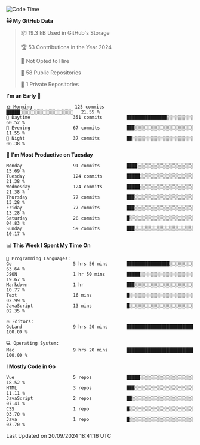 <!--START_SECTION:waka-->
![Code Time](http://img.shields.io/badge/Code%20Time-1%2C272%20hrs%2047%20mins-blue)

**🐱 My GitHub Data** 

> 📦 19.3 kB Used in GitHub's Storage 
 > 
> 🏆 53 Contributions in the Year 2024
 > 
> 🚫 Not Opted to Hire
 > 
> 📜 58 Public Repositories 
 > 
> 🔑 1 Private Repositories 
 > 
**I'm an Early 🐤** 

```text
🌞 Morning                125 commits         █████░░░░░░░░░░░░░░░░░░░░   21.55 % 
🌆 Daytime                351 commits         ███████████████░░░░░░░░░░   60.52 % 
🌃 Evening                67 commits          ███░░░░░░░░░░░░░░░░░░░░░░   11.55 % 
🌙 Night                  37 commits          ██░░░░░░░░░░░░░░░░░░░░░░░   06.38 % 
```
📅 **I'm Most Productive on Tuesday** 

```text
Monday                   91 commits          ████░░░░░░░░░░░░░░░░░░░░░   15.69 % 
Tuesday                  124 commits         █████░░░░░░░░░░░░░░░░░░░░   21.38 % 
Wednesday                124 commits         █████░░░░░░░░░░░░░░░░░░░░   21.38 % 
Thursday                 77 commits          ███░░░░░░░░░░░░░░░░░░░░░░   13.28 % 
Friday                   77 commits          ███░░░░░░░░░░░░░░░░░░░░░░   13.28 % 
Saturday                 28 commits          █░░░░░░░░░░░░░░░░░░░░░░░░   04.83 % 
Sunday                   59 commits          ███░░░░░░░░░░░░░░░░░░░░░░   10.17 % 
```


📊 **This Week I Spent My Time On** 

```text
💬 Programming Languages: 
Go                       5 hrs 56 mins       ████████████████░░░░░░░░░   63.64 % 
JSON                     1 hr 50 mins        █████░░░░░░░░░░░░░░░░░░░░   19.67 % 
Markdown                 1 hr                ███░░░░░░░░░░░░░░░░░░░░░░   10.77 % 
Text                     16 mins             █░░░░░░░░░░░░░░░░░░░░░░░░   02.99 % 
JavaScript               13 mins             █░░░░░░░░░░░░░░░░░░░░░░░░   02.35 % 

🔥 Editors: 
GoLand                   9 hrs 20 mins       █████████████████████████   100.00 % 

💻 Operating System: 
Mac                      9 hrs 20 mins       █████████████████████████   100.00 % 
```

**I Mostly Code in Go** 

```text
Vue                      5 repos             █████░░░░░░░░░░░░░░░░░░░░   18.52 % 
HTML                     3 repos             ███░░░░░░░░░░░░░░░░░░░░░░   11.11 % 
JavaScript               2 repos             ██░░░░░░░░░░░░░░░░░░░░░░░   07.41 % 
CSS                      1 repo              █░░░░░░░░░░░░░░░░░░░░░░░░   03.70 % 
Java                     1 repo              █░░░░░░░░░░░░░░░░░░░░░░░░   03.70 % 
```




 Last Updated on 20/09/2024 18:41:16 UTC
<!--END_SECTION:waka-->
